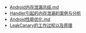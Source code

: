 

* [Android内存泄漏总结.md](Android进阶/Android内存泄漏总结.md)
* [Handler引起的内存泄漏的案例与分析](Android进阶/Handler引起的内存泄漏以及分析.md)
* [Android性能优化.md](Android进阶/Android性能优化.md)
* [LeakCanary的工作过程以及原理](Android性能优化相关/LeakCanary工作过程以及原理.md)
